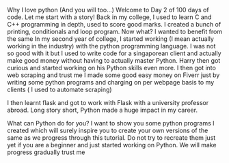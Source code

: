 Why I love python (And you will too...)
Welcome to Day 2 of 100 days of code. Let me start with a story! Back in my college, I used to learn C and C++ programming in depth, used to score good marks. I created a bunch of printing, conditionals and loop program. Now what? I wanted to benefit from the same In my second year of college, I started working (I mean actually working in the industry) with the python programming language. I was not so good with it but I used to write code for a singaporean client and actually make good money without having to actually master Python. Harry then got curious and started working on his Python skills even more. I then got into web scraping and trust me I made some good easy money on Fiverr just by writing some python programs and charging on per webpage basis to my clients ( I used to automate scraping)

I then learnt flask and got to work with Flask with a university professor abroad. Long story short, Python made a huge impact in my career.

What can Python do for you?
I want to show you some python programs I created which will surely inspire you to create your own versions of the same as we progress through this tutorial. Do not try to recreate them just yet if you are a beginner and just started working on Python. We will make progress gradually trust me
